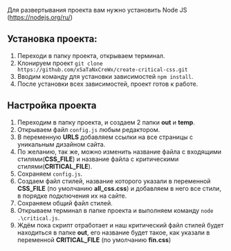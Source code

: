 Для развертывания проекта вам нужно установить Node JS (https://nodejs.org/ru/)

## Установка проекта:
1. Переходи в папку проекта, открываем терминал.
2. Клонируем проект `git clone https://github.com/xSaTaNxCreWx/create-critical-css.git`
2. Вводим команду для установки зависимостей `npm install`.
3. После установки всех зависимостей, проект готов к работе.


## Настройка проекта
1. Переходим в папку проекта, и создаем 2 папки **out** и **temp**.
2. Открываем файл `config.js` любым редактором.
3. В переменную **URLS** добавляем ссылки на все страницы с уникальным дизайном сайта.
4. По желанию, так же, можно изменить название файла с входящими стилями(**CSS_FILE**) и название файла с критическими стилями(**CRITICAL_FILE**).
5. Сохраняем `config.js`.
6. Создаем файл стилей, название которого указали в переменной **CSS_FILE** (по умолчанию **all_css.css**) и добавляем в него все стили, в порядке подключения их на сайте.
7. Сохраняем общий файл стилей.
8. Открываем терминал в папке проекта и выполняем команду `node .\critical.js`.
9. Ждём пока скрипт отработает и наш критический файл стилей будет находиться в папке **out**, его название будет такое, как указали в переменной **CRITICAL_FILE** (по умолчанию **fin.css**)
